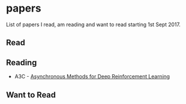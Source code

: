 # papers
List of papers I read, am reading and want to read starting 1st Sept 2017.

## Read

## Reading
- A3C - [Asynchronous Methods for Deep Reinforcement Learning](https://arxiv.org/pdf/1602.01783.pdf)

## Want to Read
